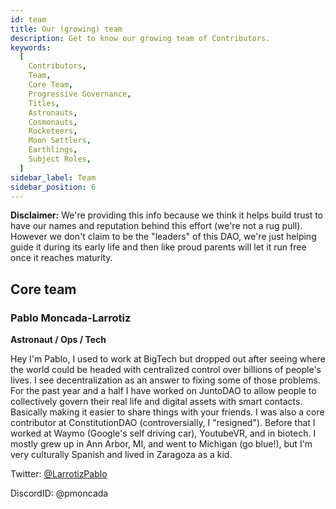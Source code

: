 ```yaml
---
id: team
title: Our (growing) team
description: Get to know our growing team of Contributors.
keywords:
  [
    Contributors,
    Team,
    Core Team,
    Progressive Governance,
    Titles,
    Astronauts,
    Cosmonauts,
    Rocketeers,
    Moon Settlers,
    Earthlings,
    Subject Roles,
  ]
sidebar_label: Team
sidebar_position: 6
---
```


**Disclaimer:** We're providing this info because we think it helps build trust to have our names and reputation behind this effort (we're not a rug pull). However we don't claim to be the "leaders" of this DAO, we're just helping guide it during its early life and then like proud parents will let it run free once it reaches maturity.

## Core team

### Pablo Moncada-Larrotiz

**Astronaut / Ops / Tech**

Hey I'm Pablo, I used to work at BigTech but dropped out after seeing where the world could be headed with centralized control over billions of people's lives. I see decentralization as an answer to fixing some of those problems. For the past year and a half I have worked on JuntoDAO to allow people to collectively govern their real life and digital assets with smart contacts. Basically making it easier to share things with your friends. I was also a core contributor at ConstitutionDAO (controversially, I "resigned"). Before that I worked at Waymo (Google's self driving car), YoutubeVR, and in biotech. I mostly grew up in Ann Arbor, MI, and went to Michigan (go blue!), but I'm very culturally Spanish and lived in Zaragoza as a kid.

Twitter: [@LarrotizPablo](https://twitter.com/LarrotizPablo)

DiscordID: @pmoncada
